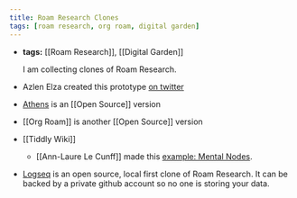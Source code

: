 ```yaml
---
title: Roam Research Clones
tags: [roam research, org roam, digital garden]
---
```


- **tags:** [[Roam Research]], [[Digital Garden]]

  I am collecting clones of Roam Research.

- Azlen Elza created this prototype [on twitter](https://twitter.com/azlenelza/status/1256696567379062784)
- [Athens](https://github.com/athensresearch/athens) is an [[Open Source]] version
- [[Org Roam]] is another [[Open Source]] version
- [[Tiddly Wiki]]
  - [[Ann-Laure Le Cunff]] made this [example: Mental Nodes](https://www.mentalnodes.com/about).
- [Logseq](https://logseq.com/) is an open source, local first clone of Roam Research. It can be backed by a private github account so no one is storing your data.
